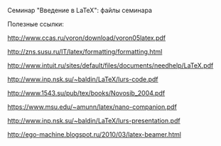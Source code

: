 Семинар "Введение в LaTeX": файлы семинара

Полезные ссылки:

http://www.ccas.ru/voron/download/voron05latex.pdf

http://zns.susu.ru/IT/latex/formatting/formatting.html

http://www.intuit.ru/sites/default/files/documents/needhelp/LaTeX.pdf

http://www.inp.nsk.su/~baldin/LaTeX/lurs-code.pdf

http://www.1543.su/pub/tex/books/Novosib_2004.pdf

https://www.msu.edu/~amunn/latex/nano-companion.pdf

http://www.inp.nsk.su/~baldin/LaTeX/lurs-presentation.pdf

http://ego-machine.blogspot.ru/2010/03/latex-beamer.html


